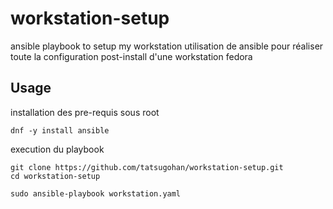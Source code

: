 # workstation-setup
ansible playbook to setup my workstation
utilisation de ansible pour réaliser toute la configuration post-install d'une workstation fedora


## Usage

installation des pre-requis sous root
```
dnf -y install ansible

```

execution du playbook
```
git clone https://github.com/tatsugohan/workstation-setup.git
cd workstation-setup

sudo ansible-playbook workstation.yaml
```

